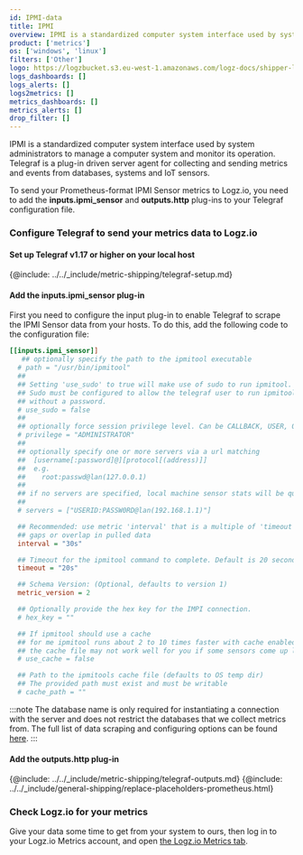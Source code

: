 ```yaml
---
id: IPMI-data
title: IPMI
overview: IPMI is a standardized computer system interface used by system administrators to manage a computer system and monitor its operation. Telegraf is a plug-in driven server agent for collecting and sending metrics and events from databases, systems and IoT sensors.
product: ['metrics']
os: ['windows', 'linux']
filters: ['Other']
logo: https://logzbucket.s3.eu-west-1.amazonaws.com/logz-docs/shipper-logos/ipmi.png
logs_dashboards: []
logs_alerts: []
logs2metrics: []
metrics_dashboards: []
metrics_alerts: []
drop_filter: []
---
```




IPMI is a standardized computer system interface used by system administrators to manage a computer system and monitor its operation. Telegraf is a plug-in driven server agent for collecting and sending metrics and events from databases, systems and IoT sensors.

To send your Prometheus-format IPMI Sensor metrics to Logz.io, you need to add the **inputs.ipmi_sensor** and **outputs.http** plug-ins to your Telegraf configuration file.

### Configure Telegraf to send your metrics data to Logz.io

 

#### Set up Telegraf v1.17 or higher on your local host

{@include: ../../_include/metric-shipping/telegraf-setup.md}
 
#### Add the inputs.ipmi_sensor plug-in

First you need to configure the input plug-in to enable Telegraf to scrape the IPMI Sensor data from your hosts. To do this, add the following code to the configuration file:


``` ini
[[inputs.ipmi_sensor]]
   ## optionally specify the path to the ipmitool executable
  # path = "/usr/bin/ipmitool"
  ##
  ## Setting 'use_sudo' to true will make use of sudo to run ipmitool.
  ## Sudo must be configured to allow the telegraf user to run ipmitool
  ## without a password.
  # use_sudo = false
  ##
  ## optionally force session privilege level. Can be CALLBACK, USER, OPERATOR, ADMINISTRATOR
  # privilege = "ADMINISTRATOR"
  ##
  ## optionally specify one or more servers via a url matching
  ##  [username[:password]@][protocol[(address)]]
  ##  e.g.
  ##    root:passwd@lan(127.0.0.1)
  ##
  ## if no servers are specified, local machine sensor stats will be queried
  ##
  # servers = ["USERID:PASSW0RD@lan(192.168.1.1)"]

  ## Recommended: use metric 'interval' that is a multiple of 'timeout' to avoid
  ## gaps or overlap in pulled data
  interval = "30s"

  ## Timeout for the ipmitool command to complete. Default is 20 seconds.
  timeout = "20s"

  ## Schema Version: (Optional, defaults to version 1)
  metric_version = 2

  ## Optionally provide the hex key for the IMPI connection.
  # hex_key = ""

  ## If ipmitool should use a cache
  ## for me ipmitool runs about 2 to 10 times faster with cache enabled on HP G10 servers (when using ubuntu20.04)
  ## the cache file may not work well for you if some sensors come up late
  # use_cache = false

  ## Path to the ipmitools cache file (defaults to OS temp dir)
  ## The provided path must exist and must be writable
  # cache_path = ""
```

:::note
The database name is only required for instantiating a connection with the server and does not restrict the databases that we collect metrics from. The full list of data scraping and configuring options can be found [here](https://github.com/influxdata/telegraf/blob/release-1.18/plugins/inputs/ipmi_sensor/README.md).
::: 
 

#### Add the outputs.http plug-in

{@include: ../../_include/metric-shipping/telegraf-outputs.md}
{@include: ../../_include/general-shipping/replace-placeholders-prometheus.html}

### Check Logz.io for your metrics

Give your data some time to get from your system to ours, then log in to your Logz.io Metrics account, and open [the Logz.io Metrics tab](https://app.logz.io/#/dashboard/metrics/).


 

